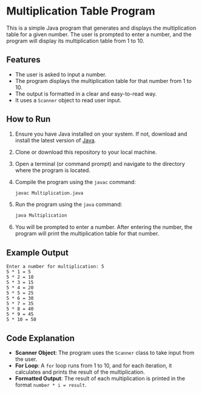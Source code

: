 # Multiplication Table Program

This is a simple Java program that generates and displays the multiplication table for a given number. The user is prompted to enter a number, and the program will display its multiplication table from 1 to 10.

## Features

- The user is asked to input a number.
- The program displays the multiplication table for that number from 1 to 10.
- The output is formatted in a clear and easy-to-read way.
- It uses a `Scanner` object to read user input.

## How to Run

1. Ensure you have Java installed on your system. If not, download and install the latest version of [Java](https://www.oracle.com/java/technologies/javase-jdk11-downloads.html).

2. Clone or download this repository to your local machine.

3. Open a terminal (or command prompt) and navigate to the directory where the program is located.

4. Compile the program using the `javac` command:

   ```bash
   javac Multiplication.java
   ```

5. Run the program using the `java` command:

   ```bash
   java Multiplication
   ```

6. You will be prompted to enter a number. After entering the number, the program will print the multiplication table for that number.

## Example Output

```
Enter a number for multiplication: 5
5 * 1 = 5
5 * 2 = 10
5 * 3 = 15
5 * 4 = 20
5 * 5 = 25
5 * 6 = 30
5 * 7 = 35
5 * 8 = 40
5 * 9 = 45
5 * 10 = 50
```

## Code Explanation

- **Scanner Object**: The program uses the `Scanner` class to take input from the user.
- **For Loop**: A `for` loop runs from 1 to 10, and for each iteration, it calculates and prints the result of the multiplication.
- **Formatted Output**: The result of each multiplication is printed in the format `number * i = result`.
